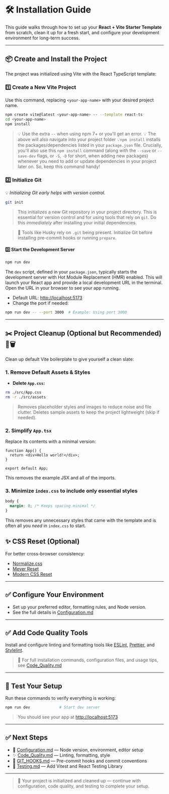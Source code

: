 # 🛠️ Installation Guide

This guide walks through how to set up your **React + Vite Starter Template** from scratch, clean it up for a fresh start, and configure your development environment for long-term success.

---

## 📦 Create and Install the Project

The project was initialized using Vite with the React TypeScript template:

### 1️⃣ Create a New Vite Project

Use this command, replacing `<your-app-name>` with your desired project name.

```bash
npm create vite@latest <your-app-name> -- --template react-ts
cd <your-app-name>
npm install
```

> 💡 Use the extra `--` when using npm 7+ or you'll get an error.
> 💡 The above will also navigate into your project folder
> 💡`npm install` installs the packages/dependencies listed in your `package.json` file. Crucially, you'll also use this `npm install` command (along with the `--save` or `--save-dev` flags, or `-S`, `-D` for short, when adding new packages) whenever you need to add or update dependencies in your project later on. So, keep this command handy!

### 2️⃣ Initialize Git

💡 _Initializing Git early helps with version control._

```bash
git init
```

> This initializes a new Git repository in your project directory. This is essential for version control and for using tools that rely on `git`. Do this _immediately_ after installing your initial dependencies.

> 🧠 Tools like Husky rely on `.git` being present. Initialize Git before installing pre-commit hooks or running `prepare`.

#### 3️⃣ Start the Development Server

```bash
npm run dev
```

The `dev` script, defined in your `package.json`, typically starts the development server with Hot Module Replacement (HMR) enabled.
This will launch your React app and provide a local development URL in the terminal. Open the URL in your browser to see your app running.

- Default URL: [http://localhost:5173](http://localhost:5173)
- Change the port if needed:

```bash
npm run dev -- --port 3000  # Example: Using port 3000
```

---

## ✂️ Project Cleanup (Optional but Recommended) 🧹🗑️

Clean up default Vite boilerplate to give yourself a clean slate:

### 1. Remove Default Assets & Styles

- **Delete `App.css`:**

```bash
rm ./src/App.css
rm -r ./src/assets
```

> Removes placeholder styles and images to reduce noise and file clutter.
> Deletes sample assets to keep the project lightweight (skip if needed).

### 2. Simplify `App.tsx`

Replace its contents with a minimal version:

```tsx
function App() {
  return <div>Hello world!</div>;
}

export default App;
```

This removes the example JSX and all of the imports.

### 3. Minimize `index.css` to include only essential styles

```css
body {
  margin: 0; /* Keeps spacing minimal */
}
```

This removes any unnecessary styles that came with the template and is often all you _need_ in `index.css` to start.

## ✨ CSS Reset (Optional)

For better cross-browser consistency:

- [Normalize.css](https://necolas.github.io/normalize.css/)
- [Meyer Reset](http://meyerweb.com/eric/tools/css/reset/)
- [Modern CSS Reset](https://www.moderncss.dev/reset/)

---

## ✅ Configure Your Environment

- Set up your preferred editor, formatting rules, and Node version.
- See the full details in [Configuration.md](./CONFIGURATION.md)

---

## ✅ Add Code Quality Tools

Install and configure linting and formatting tools like [ESLint](https://eslint.org/), [Prettier](https://prettier.io/), and [Stylelint](https://stylelint.io/).

> 📄 For full installation commands, configuration files, and usage tips, see [Code_Quality.md](./CODE_QUALITY.md)

---

## 🧪 Test Your Setup

Run these commands to verify everything is working:

```bash
npm run dev             # Start dev server
```

> You should see your app at [http://localhost:5173](http://localhost:5173)

---

## ✅ Next Steps

- 🔧 [Configuration.md](./CONFIGURATION.md) — Node version, environment, editor setup
- ✨ [Code_Quality.md](./CODE_QUALITY.md) — Linting, formatting, style
- 🔁 [GIT_HOOKS.md](./GIT_HOOKS.md) — Pre-commit hooks and commit conventions
- 🔬 [Testing.md](./TESTING.md) — Add Vitest and React Testing Library

---

> 🚀 Your project is initialized and cleaned up — continue with configuration, code quality, and testing to complete your setup.
